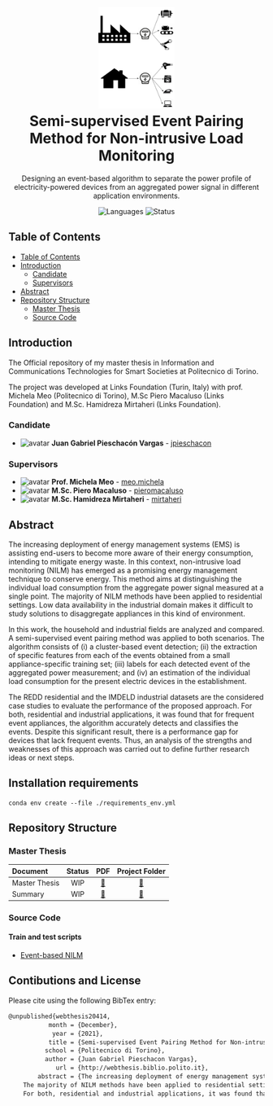 <h1 align="center">
  <a href="https://github.com/links-nilm-thesis-21/load-disaggregation" title="Deep Reinforcement Learning for autonomous systems Documentation">
    <img alt="Semi-supervised Event Pairing Method for Non-intrusive Load Monitoring" src="stuff/presentation_slide.drawio.png" width="150px" height="200px" />
  </a>
  <br/>
  Semi-supervised Event Pairing Method for Non-intrusive Load Monitoring
</h1>

<p align="center">
  Designing an event-based algorithm to separate the power profile of electricity-powered devices from an aggregated power signal in different application environments.
</p>

<p align="center">
 <img alt="Languages" src="https://img.shields.io/badge/Languages-Python-orange"/>
<img alt="Status" src="https://img.shields.io/badge/Status-Work In Progress-orange"/>
</p>

## Table of Contents

- [Table of Contents](#table-of-contents)
- [Introduction](#introduction)
  - [Candidate](#candidate)
  - [Supervisors](#supervisors)
- [Abstract](#abstract)
- [Repository Structure](#repository-structure)
  - [Master Thesis](#master-thesis)
  - [Source Code](#source-code)
## Introduction

The Official repository of my master thesis in Information and Communications Technologies for Smart Societies at Politecnico di Torino.

The project was developed at Links Foundation (Turin, Italy) with prof. Michela Meo (Politecnico di Torino), M.Sc Piero Macaluso (Links Foundation) and M.Sc. Hamidreza Mirtaheri (Links Foundation).

### Candidate

- <img alt="avatar" src="https://github.com/jpieschacon.png" width="20px" height="20px"> **Juan Gabriel Pieschacón Vargas** - [jpieschacon](https://github.com/jpieschacon)

### Supervisors

- <img alt="avatar" src="https://www.telematica.polito.it/app/uploads/2018/12/meo-small.jpg" width="20px" height="20px"> **Prof. Michela Meo** - [meo.michela](https://www.telematica.polito.it/member/michela-meo/)
- <img alt="avatar" src="https://github.com/pieromacaluso.png" width="20px" height="20px"> **M.Sc. Piero Macaluso** - [pieromacaluso](https://github.com/pieromacaluso)
- <img alt="avatar" src="http://www.ismb.it/sites/default/files/Mirthaheri_Seyedhamidreza.jpg" width="20px" height="20px"> **M.Sc. Hamidreza Mirtaheri** - [mirtaheri](https://github.com/mirtaheri)

## Abstract

The increasing deployment of energy management systems (EMS) is assisting end-users to become more aware of their energy consumption, intending to mitigate energy waste. In this context, non-intrusive load monitoring (NILM) has emerged as a promising energy management technique to conserve energy. This method aims at distinguishing the individual load consumption from the aggregate power signal measured at a single point. 
	The majority of NILM methods have been applied to residential settings. Low data availability in the industrial domain makes it difficult to study solutions to disaggregate appliances in this kind of environment.

In this work, the household and industrial fields are analyzed and compared. A semi-supervised event pairing method was applied to both scenarios. The algorithm consists of (i) a cluster-based event detection; (ii) the extraction of specific features from each of the events obtained from a small appliance-specific training set; (iii) labels for each detected event of the aggregated power measurement; and (iv) an estimation of the individual load consumption for the present electric devices in the establishment.

The REDD residential and the IMDELD industrial datasets are the considered case studies to evaluate the performance of the proposed approach.
	For both, residential and industrial applications, it was found that for frequent event appliances, the algorithm accurately detects and classifies the events. Despite this significant result, there is a performance gap for devices that lack frequent events. Thus, an analysis of the strengths and weaknesses of this approach was carried out to define further research ideas or next steps.

## Installation requirements

```shell
conda env create --file ./requirements_env.yml
```

## Repository Structure

### Master Thesis

| Document      | Status |                                                            PDF                                                             |         Project Folder         |
| :------------ | :----: | :------------------------------------------------------------------------------------------------------------------------: | :----------------------------: |
| Master Thesis |  WIP   | [:page_facing_up:](https://github.com/links-nilm-thesis-21/load-disaggregation/raw/master/master_thesis/master_thesis.pdf) | [:file_folder:](master_thesis) |
| Summary       |  WIP   |       [:page_facing_up:](https://github.com/links-nilm-thesis-21/load-disaggregation/raw/master/summary/thesis_summary_.pdf)       |    [:file_folder:](summary)    |

### Source Code

#### Train and test scripts

- [Event-based NILM](SSEPM_NILM)

## Contibutions and License

Please cite using the following BibTex entry:

```latex
@unpublished{webthesis20414,
           month = {December},
            year = {2021},
           title = {Semi-supervised Event Pairing Method for Non-intrusive Load Monitoring},
          school = {Politecnico di Torino},
          author = {Juan Gabriel Pieschacon Vargas},
             url = {http://webthesis.biblio.polito.it},
        abstract = {The increasing deployment of energy management systems (EMS) is assisting end-users to become more aware of their energy consumption, intending to mitigate energy waste. In this context, non-intrusive load monitoring (NILM) has emerged as a promising energy management technique to conserve energy. This method aims at distinguishing the individual load consumption from the aggregate power signal measured at a single point. 
	The majority of NILM methods have been applied to residential settings. Low data availability in the industrial domain makes it difficult to study solutions to disaggregate appliances in this kind of environment. In this work, the household and industrial fields are analyzed and compared. A semi-supervised event pairing method was applied to both scenarios. The algorithm consists of (i) a cluster-based event detection; (ii) the extraction of specific features from each of the events obtained from a small appliance-specific training set; (iii) labels for each detected event of the aggregated power measurement; and (iv) an estimation of the individual load consumption for the present electric devices in the establishment. The REDD residential and the IMDELD industrial datasets are the considered case studies to evaluate the performance of the proposed approach.
	For both, residential and industrial applications, it was found that for frequent event appliances, the algorithm accurately detects and classifies the events. Despite this significant result, there is a performance gap for devices that lack frequent events. Thus, an analysis of the strengths and weaknesses of this approach was carried out to define further research ideas or next steps.}
```